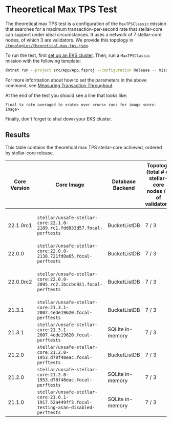 # Theoretical Max TPS Test

The theoretical max TPS test is a configuration of the `MaxTPSClassic` mission
that searches for a maximum transaction-per-second rate that stellar-core can
support under ideal circumstances. It uses a network of 7 stellar-core nodes, of
which 3 are validators.  We provide this topology in
[`/topologies/theoretical-max-tps.json`](../topologies/theoretical-max-tps.json).

To run the test, first [set up an EKS cluster](eks.md). Then, run a
`MaxTPSClassic` mission with the following template:
```bash
dotnet run --project src/App/App.fsproj --configuration Release -- mission MaxTPSClassic --image=<core-image> --netdelay-image=stellar/sdf-netdelay:latest --pubnet-data=<path-to-repo>/topologies/theoretical-max-tps.json --num-runs=<runs> --tx-rate=<min-tx-rate> --max-tx-rate=<max-tx-rate> --namespace default --ingress-internal-domain=<domain> --ingress-class=nginx
```
For more information about how to set the parameters in the above command, see
[Measuring Transaction Throughput](measuring-transaction-throughput.md).

At the end of the test you should see a line that looks like:
```
Final tx rate averaged to <rate> over <runs> runs for image <core-image>
```

Finally, don't forget to shut down your EKS cluster.

## Results

This table contains the theoretical max TPS stellar-core achieved, ordered by
stellar-core release.

| Core Version | Core Image | Database Backend | Topology (total # of stellar-core nodes / # of validators) | EC2 Instance Type | Number of EC2 Instances | Max TPS | Notes |
|--------------|------------|------------------|------------------------------------------------------------|-------------------|-------------------------|---------|-------|
| 22.1.0rc1 | `stellar/unsafe-stellar-core:22.1.0-2189.rc1.fdd833d57.focal-perftests` | BucketListDB | 7 / 3 | m5d.4xlarge | 10 | 989 | Performance improvement due to [networking changes](https://github.com/stellar/stellar-core/pull/4544) |
| 22.0.0 | `stellar/unsafe-stellar-core:22.0.0-2138.721fd0a65.focal-perftests` | BucketListDB | 7 / 3 | m5d.4xlarge | 10 | 902 | |
| 22.0.0rc2 | `stellar/unsafe-stellar-core:22.0.0-2095.rc2.1bccbc921.focal-perftests` | BucketListDB | 7 / 3 | m5d.4xlarge | 10 | 958 | First version with mandatory BucketListDB backend |
| 21.3.1 | `stellar/unsafe-stellar-core:21.3.1-2007.4ede19620.focal-perftests` | BucketListDB | 7 / 3 | m5d.4xlarge | 10 | 1110 | |
| 21.3.1 | `stellar/unsafe-stellar-core:21.3.1-2007.4ede19620.focal-perftests` | SQLite in-memory | 7 / 3 | m5d.4xlarge | 10 | 1170 | |
| 21.2.0 | `stellar/unsafe-stellar-core:21.2.0-1953.d78f48eac.focal-perftests` | BucketListDB | 7 / 3 | m5d.4xlarge | 10 | 1059 | |
| 21.2.0 | `stellar/unsafe-stellar-core:21.2.0-1953.d78f48eac.focal-perftests` | SQLite in-memory | 7 / 3 | m5d.4xlarge | 10 | 1053 | |
| 21.1.0 | `stellar/unsafe-stellar-core:21.0.1-1917.52a449ff3.focal-testing-asan-disabled-perftests` | SQLite in-memory | 7 / 3 | m5d.4xlarge | 10 | 1137 | |
